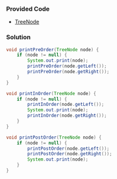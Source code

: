 ### Provided Code

- [TreeNode](https://github.com/RodneyShag/Interview_solutions/blob/master/Solutions/Implement%20a%20TreeNode.md)

### Solution

```java
void printPreOrder(TreeNode node) {
    if (node != null) {
        System.out.print(node);
        printPreOrder(node.getLeft());
        printPreOrder(node.getRight());
    }
}

void printInOrder(TreeNode node) {
    if (node != null) {
        printInOrder(node.getLeft());
        System.out.print(node);
        printInOrder(node.getRight());
    }
}

void printPostOrder(TreeNode node) {
    if (node != null) {
        printPostOrder(node.getLeft());
        printPostOrder(node.getRight());
        System.out.print(node);
    }
}
```
